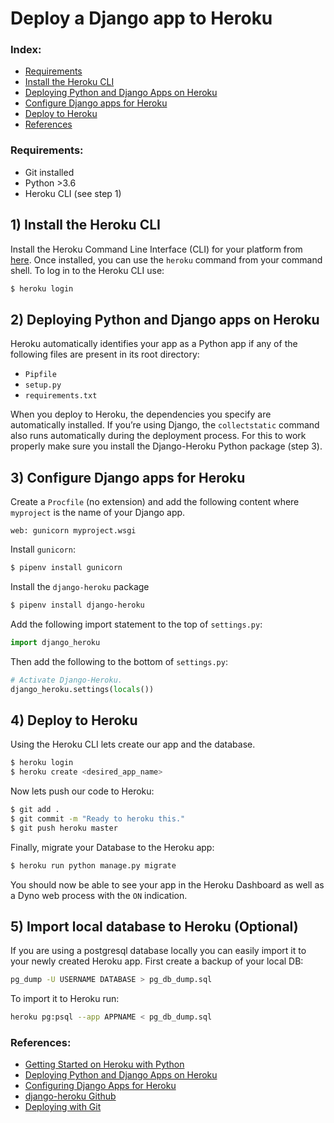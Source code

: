 # Deploy a Django app to Heroku

### Index:
* [Requirements](#requirements)
* [Install the Heroku CLI](#install-the-heroku-cli)
* [Deploying Python and Django Apps on Heroku](#deploying-python-and-django-apps-on-heroku)
* [Configure Django apps for Heroku](#configure-django-apps-for-heroku)
* [Deploy to Heroku](#deploy-to-heroku)
* [References](#references)


### Requirements:
* Git installed
* Python >3.6
* Heroku CLI (see step 1)


## 1) Install the Heroku CLI

Install the Heroku Command Line Interface (CLI) for your platform from [here](https://devcenter.heroku.com/articles/getting-started-with-python#set-up). Once installed, you can use the `heroku` command from your command shell. To log in to the Heroku CLI use:

```bash
$ heroku login
```


## 2) Deploying Python and Django apps on Heroku

Heroku automatically identifies your app as a Python app if any of the following files are present in its root directory:
* `Pipfile`
* `setup.py`
* `requirements.txt`

When you deploy to Heroku, the dependencies you specify are automatically installed. If you’re using Django, the `collectstatic` command also runs automatically during the deployment process. For this to work properly make sure you install the Django-Heroku Python package (step 3).


## 3) Configure Django apps for Heroku

Create a `Procfile` (no extension) and add the following content where `myproject` is the name of your Django app.
```
web: gunicorn myproject.wsgi
```

Install `gunicorn`:
```bash
$ pipenv install gunicorn
```

Install the `django-heroku` package
```bash
$ pipenv install django-heroku
```

Add the following import statement to the top of `settings.py`:
```python
import django_heroku
```
Then add the following to the bottom of `settings.py`:
```python
# Activate Django-Heroku.
django_heroku.settings(locals())
```


## 4) Deploy to Heroku

Using the Heroku CLI lets create our app and the database.

```bash
$ heroku login
$ heroku create <desired_app_name>
```

Now lets push our code to Heroku:
```bash
$ git add .
$ git commit -m "Ready to heroku this."
$ git push heroku master
```

Finally, migrate your Database to the Heroku app:

```bash
$ heroku run python manage.py migrate
```

You should now be able to see your app in the Heroku Dashboard as well as a Dyno web process with the `ON` indication.


## 5) Import local database to Heroku (Optional)

If you are using a postgresql database locally you can easily import it to your newly created Heroku app. First create a backup of your local DB:

```bash
pg_dump -U USERNAME DATABASE > pg_db_dump.sql
```

To import it to Heroku run:

```bash
heroku pg:psql --app APPNAME < pg_db_dump.sql
```

### References:
* [Getting Started on Heroku with Python](https://devcenter.heroku.com/articles/getting-started-with-python)
* [Deploying Python and Django Apps on Heroku](https://devcenter.heroku.com/articles/deploying-python)
* [Configuring Django Apps for Heroku](https://devcenter.heroku.com/articles/django-app-configuration)
* [django-heroku Github](https://github.com/heroku/django-heroku)
* [Deploying with Git](https://devcenter.heroku.com/articles/git)
